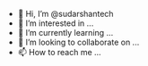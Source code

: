 - 👋 Hi, I’m @sudarshantech
- 👀 I’m interested in ...
- 🌱 I’m currently learning ...
- 💞️ I’m looking to collaborate on ...
- 📫 How to reach me ...

<!---
sudarshantech/sudarshantech is a ✨ special ✨ repository because its `README.md` (this file) appears on your GitHub profile.
You can click the Preview link to take a look at your changes.
--->
